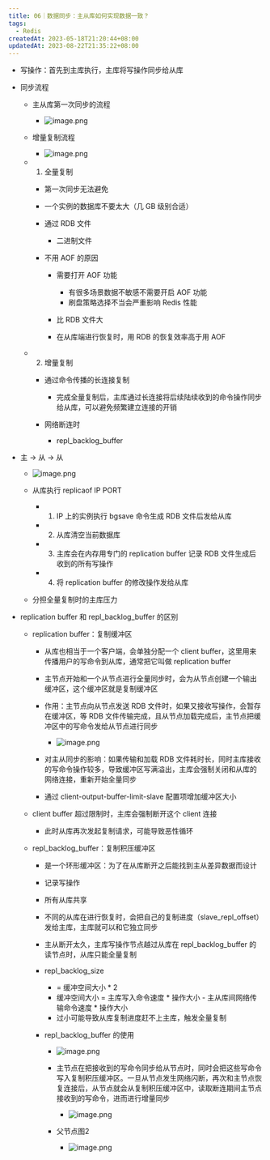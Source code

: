 ```yaml
---
title: 06｜数据同步：主从库如何实现数据一致？
tags:
  - Redis
createdAt: 2023-05-18T21:20:44+08:00
updatedAt: 2023-08-22T21:35:22+08:00
---
```


- 写操作：首先到主库执行，主库将写操作同步给从库
- 同步流程

  - 主从库第一次同步的流程
    - ![image.png](https://cdn.jsdelivr.net/gh/11ze/static/images/redis-06-1.png)

  - 增量复制流程
    - ![image.png](https://cdn.jsdelivr.net/gh/11ze/static/images/redis-06-2.png)

  - 1. 全量复制

      - 第一次同步无法避免
      - 一个实例的数据库不要太大（几 GB 级别合适）
      - 通过 RDB 文件

        - 二进制文件

    - 不用 AOF 的原因

      - 需要打开 AOF 功能

        - 有很多场景数据不敏感不需要开启 AOF 功能
        - 刷盘策略选择不当会严重影响 Redis 性能

      - 比 RDB 文件大
      - 在从库端进行恢复时，用 RDB 的恢复效率高于用 AOF

  - 2. 增量复制

      - 通过命令传播的长连接复制

        - 完成全量复制后，主库通过长连接将后续陆续收到的命令操作同步给从库，可以避免频繁建立连接的开销

    - 网络断连时

      - repl_backlog_buffer

- 主 -> 从 -> 从
  - ![image.png](https://cdn.jsdelivr.net/gh/11ze/static/images/redis-06-3.png)


  - 从库执行 replicaof IP PORT

    - 1. IP 上的实例执行 bgsave 命令生成 RDB 文件后发给从库
    - 2. 从库清空当前数据库
    - 3. 主库会在内存用专门的 replication buffer 记录 RDB 文件生成后收到的所有写操作
    - 4. 将 replication buffer 的修改操作发给从库

  - 分担全量复制时的主库压力

- replication buffer 和 repl_backlog_buffer 的区别

  - replication buffer：复制缓冲区

    - 从库也相当于一个客户端，会单独分配一个 client buffer，这里用来传播用户的写命令到从库，通常把它叫做 replication buffer
    - 主节点开始和一个从节点进行全量同步时，会为从节点创建一个输出缓冲区，这个缓冲区就是复制缓冲区
    - 作用：主节点向从节点发送 RDB 文件时，如果又接收写操作，会暂存在缓冲区，等 RDB 文件传输完成，且从节点加载完成后，主节点把缓冲区中的写命令发给从节点进行同步
      - ![image.png](https://cdn.jsdelivr.net/gh/11ze/static/images/redis-06-4.png)

    - 对主从同步的影响：如果传输和加载 RDB 文件耗时长，同时主库接收的写命令操作较多，导致缓冲区写满溢出，主库会强制关闭和从库的网络连接，重新开始全量同步
    - 通过 client-output-buffer-limit-slave 配置项增加缓冲区大小

  - client buffer 超过限制时，主库会强制断开这个 client 连接

    - 此时从库再次发起复制请求，可能导致恶性循环

  - repl_backlog_buffer：复制积压缓冲区

    - 是一个环形缓冲区：为了在从库断开之后能找到主从差异数据而设计
    - 记录写操作
    - 所有从库共享
    - 不同的从库在进行恢复时，会把自己的复制进度（slave_repl_offset）发给主库，主库就可以和它独立同步
    - 主从断开太久，主库写操作节点越过从库在 repl_backlog_buffer 的读节点时，从库只能全量复制
    - repl_backlog_size

      - = 缓冲空间大小 * 2
      - 缓冲空间大小 = 主库写入命令速度 * 操作大小 - 主从库间网络传输命令速度 * 操作大小
      - 过小可能导致从库复制进度赶不上主库，触发全量复制

    - repl_backlog_buffer 的使用
      - ![image.png](https://cdn.jsdelivr.net/gh/11ze/static/images/redis-06-5.png)


      - 主节点在把接收到的写命令同步给从节点时，同时会把这些写命令写入复制积压缓冲区。一旦从节点发生网络闪断，再次和主节点恢复连接后，从节点就会从复制积压缓冲区中，读取断连期间主节点接收到的写命令，进而进行增量同步
        - ![image.png](https://cdn.jsdelivr.net/gh/11ze/static/images/redis-06-6.png)

      - 父节点图2
        - ![image.png](https://cdn.jsdelivr.net/gh/11ze/static/images/redis-06-7.png)
